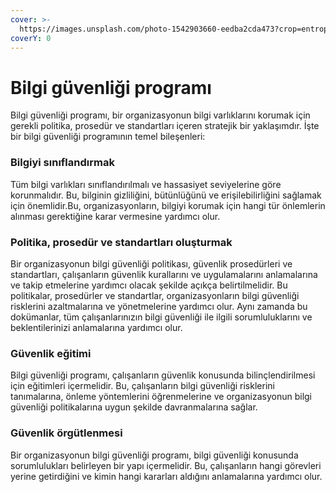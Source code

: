 ```yaml
---
cover: >-
  https://images.unsplash.com/photo-1542903660-eedba2cda473?crop=entropy&cs=tinysrgb&fm=jpg&ixid=MnwxOTcwMjR8MHwxfHNlYXJjaHw5fHxpbmZvcm1hdGlvbiUyMHNlY3VyaXR5JTIwcHJvZ3JhbXxlbnwwfHx8fDE2Nzk2MzE0NjM&ixlib=rb-4.0.3&q=80
coverY: 0
---
```


# Bilgi güvenliği programı

Bilgi güvenliği programı, bir organizasyonun bilgi varlıklarını korumak için gerekli politika, prosedür ve standartları içeren stratejik bir yaklaşımdır. İşte bir bilgi güvenliği programının temel bileşenleri:

### Bilgiyi sınıflandırmak

Tüm bilgi varlıkları sınıflandırılmalı ve hassasiyet seviyelerine göre korunmalıdır. Bu, bilginin gizliliğini, bütünlüğünü ve erişilebilirliğini sağlamak için önemlidir.Bu, organizasyonların, bilgiyi korumak için hangi tür önlemlerin alınması gerektiğine karar vermesine yardımcı olur.

### Politika, prosedür ve standartları oluşturmak&#x20;

Bir organizasyonun bilgi güvenliği politikası, güvenlik prosedürleri ve standartları, çalışanların güvenlik kurallarını ve uygulamalarını anlamalarına ve takip etmelerine yardımcı olacak şekilde açıkça belirtilmelidir. Bu politikalar, prosedürler ve standartlar, organizasyonların bilgi güvenliği risklerini azaltmalarına ve yönetmelerine yardımcı olur. Aynı zamanda bu dokümanlar, tüm çalışanlarınızın bilgi güvenliği ile ilgili sorumluluklarını ve beklentilerinizi anlamalarına yardımcı olur.

### Güvenlik eğitimi

Bilgi güvenliği programı, çalışanların güvenlik konusunda bilinçlendirilmesi için eğitimleri içermelidir. Bu, çalışanların bilgi güvenliği risklerini tanımalarına, önleme yöntemlerini öğrenmelerine ve organizasyonun bilgi güvenliği politikalarına uygun şekilde davranmalarına sağlar.

### Güvenlik örgütlenmesi&#x20;

Bir organizasyonun bilgi güvenliği programı, bilgi güvenliği konusunda sorumlulukları belirleyen bir yapı içermelidir. Bu, çalışanların hangi görevleri yerine getirdiğini ve kimin hangi kararları aldığını anlamalarına yardımcı olur.

